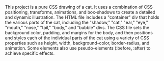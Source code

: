 This project is a pure CSS drawing of a cat. It uses a combination of CSS positioning, transforms, animations, and box-shadows to create a detailed and dynamic illustration. The HTML file includes a "container" div that holds the various parts of the cat, including the "shadow," "cat," "ear," "eye," "mouth," "nose," "tail," "body," and "bubble" divs. The CSS file sets the background color, padding, and margins for the body, and then positions and styles each of the individual parts of the cat using a variety of CSS properties such as height, width, background-color, border-radius, and animation. Some elements also use pseudo-elements (:before, :after) to achieve specific effects.